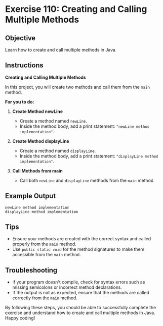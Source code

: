 # Exercise 110: Creating and Calling Multiple Methods

## Objective
Learn how to create and call multiple methods in Java.

## Instructions

**Creating and Calling Multiple Methods**

In this project, you will create two methods and call them from the `main` method.

**For you to do:**

1. **Create Method newLine**
    - Create a method named `newLine`.
    - Inside the method body, add a print statement: `"newLine method implementation"`.

2. **Create Method displayLine**
    - Create a method named `displayLine`.
    - Inside the method body, add a print statement: `"displayLine method implementation"`.

3. **Call Methods from main**
    - Call both `newLine` and `displayLine` methods from the `main` method.

## Example Output
```
newLine method implementation
displayLine method implementation
```

## Tips
- Ensure your methods are created with the correct syntax and called properly from the `main` method.
- Use `public static void` for the method signatures to make them accessible from the `main` method.

## Troubleshooting
- If your program doesn't compile, check for syntax errors such as missing semicolons or incorrect method declarations.
- If the output is not as expected, ensure that the methods are called correctly from the `main` method.

By following these steps, you should be able to successfully complete the exercise and understand how to create and call multiple methods in Java. Happy coding!
